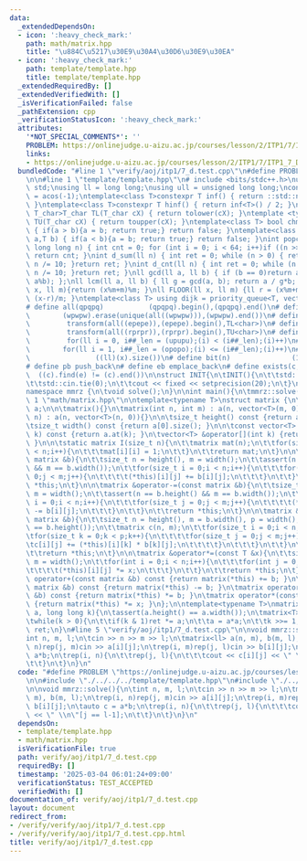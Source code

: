 ```yaml
---
data:
  _extendedDependsOn:
  - icon: ':heavy_check_mark:'
    path: math/matrix.hpp
    title: "\u884C\u5217\u30E9\u30A4\u30D6\u30E9\u30EA"
  - icon: ':heavy_check_mark:'
    path: template/template.hpp
    title: template/template.hpp
  _extendedRequiredBy: []
  _extendedVerifiedWith: []
  _isVerificationFailed: false
  _pathExtension: cpp
  _verificationStatusIcon: ':heavy_check_mark:'
  attributes:
    '*NOT_SPECIAL_COMMENTS*': ''
    PROBLEM: https://onlinejudge.u-aizu.ac.jp/courses/lesson/2/ITP1/7/ITP1_7_D
    links:
    - https://onlinejudge.u-aizu.ac.jp/courses/lesson/2/ITP1/7/ITP1_7_D
  bundledCode: "#line 1 \"verify/aoj/itp1/7_d.test.cpp\"\n#define PROBLEM \"https://onlinejudge.u-aizu.ac.jp/courses/lesson/2/ITP1/7/ITP1_7_D\"\
    \n\n#line 1 \"template/template.hpp\"\n# include <bits/stdc++.h>\nusing namespace\
    \ std;\nusing ll = long long;\nusing ull = unsigned long long;\nconst double pi\
    \ = acos(-1);\ntemplate<class T>constexpr T inf() { return ::std::numeric_limits<T>::max();\
    \ }\ntemplate<class T>constexpr T hinf() { return inf<T>() / 2; }\ntemplate <typename\
    \ T_char>T_char TL(T_char cX) { return tolower(cX); }\ntemplate <typename T_char>T_char\
    \ TU(T_char cX) { return toupper(cX); }\ntemplate<class T> bool chmin(T& a,T b)\
    \ { if(a > b){a = b; return true;} return false; }\ntemplate<class T> bool chmax(T&\
    \ a,T b) { if(a < b){a = b; return true;} return false; }\nint popcnt(unsigned\
    \ long long n) { int cnt = 0; for (int i = 0; i < 64; i++)if ((n >> i) & 1)cnt++;\
    \ return cnt; }\nint d_sum(ll n) { int ret = 0; while (n > 0) { ret += n % 10;\
    \ n /= 10; }return ret; }\nint d_cnt(ll n) { int ret = 0; while (n > 0) { ret++;\
    \ n /= 10; }return ret; }\nll gcd(ll a, ll b) { if (b == 0)return a; return gcd(b,\
    \ a%b); };\nll lcm(ll a, ll b) { ll g = gcd(a, b); return a / g*b; };\nll MOD(ll\
    \ x, ll m){return (x%m+m)%m; }\nll FLOOR(ll x, ll m) {ll r = (x%m+m)%m; return\
    \ (x-r)/m; }\ntemplate<class T> using dijk = priority_queue<T, vector<T>, greater<T>>;\n\
    # define all(qpqpq)           (qpqpq).begin(),(qpqpq).end()\n# define UNIQUE(wpwpw)\
    \        (wpwpw).erase(unique(all((wpwpw))),(wpwpw).end())\n# define LOWER(epepe)\
    \         transform(all((epepe)),(epepe).begin(),TL<char>)\n# define UPPER(rprpr)\
    \         transform(all((rprpr)),(rprpr).begin(),TU<char>)\n# define rep(i,upupu)\
    \         for(ll i = 0, i##_len = (upupu);(i) < (i##_len);(i)++)\n# define reps(i,opopo)\
    \        for(ll i = 1, i##_len = (opopo);(i) <= (i##_len);(i)++)\n# define len(x)\
    \                ((ll)(x).size())\n# define bit(n)               (1LL << (n))\n\
    # define pb push_back\n# define eb emplace_back\n# define exists(c, e)       \
    \  ((c).find(e) != (c).end())\n\nstruct INIT{\n\tINIT(){\n\t\tstd::ios::sync_with_stdio(false);\n\
    \t\tstd::cin.tie(0);\n\t\tcout << fixed << setprecision(20);\n\t}\n}INIT;\n\n\
    namespace mmrz {\n\tvoid solve();\n}\n\nint main(){\n\tmmrz::solve();\n}\n#line\
    \ 1 \"math/matrix.hpp\"\n\ntemplate<typename T>\nstruct matrix {\n\tvector<vector<T>>\
    \ a;\n\n\tmatrix(){}\n\tmatrix(int n, int m) : a(n, vector<T>(m, 0)){}\n\tmatrix(int\
    \ n) : a(n, vector<T>(n, 0)){}\n\n\tsize_t height() const {return a.size(); }\n\
    \tsize_t width() const {return a[0].size(); }\n\n\tconst vector<T> &operator[](int\
    \ k) const {return a.at(k); }\n\tvector<T> &operator[](int k) {return a.at(k);\
    \ }\n\n\tstatic matrix I(size_t n){\n\t\tmatrix mat(n);\n\t\tfor(size_t i = 0;i\
    \ < n;i++){\n\t\t\tmat[i][i] = 1;\n\t\t}\n\t\treturn mat;\n\t}\n\n\tmatrix &operator+=(const\
    \ matrix &b){\n\t\tsize_t n = height(), m = width();\n\t\tassert(n == b.height()\
    \ && m == b.width());\n\t\tfor(size_t i = 0;i < n;i++){\n\t\t\tfor(size_t j =\
    \ 0;j < m;j++){\n\t\t\t\t(*this)[i][j] += b[i][j];\n\t\t\t}\n\t\t}\n\t\treturn\
    \ *this;\n\t}\n\n\tmatrix &operator-=(const matrix &b){\n\t\tsize_t n = height(),\
    \ m = width();\n\t\tassert(n == b.height() && m == b.width());\n\t\tfor(size_t\
    \ i = 0;i < n;i++){\n\t\t\tfor(size_t j = 0;j < m;j++){\n\t\t\t\t(*this)[i][j]\
    \ -= b[i][j];\n\t\t\t}\n\t\t}\n\t\treturn *this;\n\t}\n\n\tmatrix &operator*=(const\
    \ matrix &b){\n\t\tsize_t n = height(), m = b.width(), p = width();\n\t\tassert(p\
    \ == b.height());\n\t\tmatrix c(n, m);\n\t\tfor(size_t i = 0;i < n;i++){\n\t\t\
    \tfor(size_t k = 0;k < p;k++){\n\t\t\t\tfor(size_t j = 0;j < m;j++){\n\t\t\t\t\
    \tc[i][j] += (*this)[i][k] * b[k][j];\n\t\t\t\t}\n\t\t\t}\n\t\t}\n\t\ta.swap(c.a);\n\
    \t\treturn *this;\n\t}\n\n\tmatrix &operator*=(const T &x){\n\t\tsize_t n = height(),\
    \ m = width();\n\t\tfor(int i = 0;i < n;i++){\n\t\t\tfor(int j = 0;j < m;j++){\n\
    \t\t\t\t(*this)[i][j] *= x;\n\t\t\t}\n\t\t}\n\t\treturn *this;\n\t}\n\n\tmatrix\
    \ operator+(const matrix &b) const {return matrix(*this) += b; }\n\tmatrix operator-(const\
    \ matrix &b) const {return matrix(*this) -= b; }\n\tmatrix operator*(const matrix\
    \ &b) const {return matrix(*this) *= b; }\n\tmatrix operator*(const T &x) const\
    \ {return matrix(*this) *= x; }\n};\n\ntemplate<typename T>\nmatrix<T> matrix_power(matrix<T>\
    \ a, long long k){\n\tassert(a.height() == a.width());\n\tmatrix<T> ret = matrix<T>::I(a.height());\n\
    \twhile(k > 0){\n\t\tif(k & 1)ret *= a;\n\t\ta = a*a;\n\t\tk >>= 1;\n\t}\n\treturn\
    \ ret;\n}\n#line 5 \"verify/aoj/itp1/7_d.test.cpp\"\n\nvoid mmrz::solve(){\n\t\
    int n, m, l;\n\tcin >> n >> m >> l;\n\tmatrix<ll> a(n, m), b(m, l);\n\trep(i,\
    \ n)rep(j, m)cin >> a[i][j];\n\trep(i, m)rep(j, l)cin >> b[i][j];\n\tauto c =\
    \ a*b;\n\trep(i, n){\n\t\trep(j, l){\n\t\t\tcout << c[i][j] << \" \\n\"[j == l-1];\n\
    \t\t}\n\t}\n}\n"
  code: "#define PROBLEM \"https://onlinejudge.u-aizu.ac.jp/courses/lesson/2/ITP1/7/ITP1_7_D\"\
    \n\n#include \"./../../../template/template.hpp\"\n#include \"./../../../math/matrix.hpp\"\
    \n\nvoid mmrz::solve(){\n\tint n, m, l;\n\tcin >> n >> m >> l;\n\tmatrix<ll> a(n,\
    \ m), b(m, l);\n\trep(i, n)rep(j, m)cin >> a[i][j];\n\trep(i, m)rep(j, l)cin >>\
    \ b[i][j];\n\tauto c = a*b;\n\trep(i, n){\n\t\trep(j, l){\n\t\t\tcout << c[i][j]\
    \ << \" \\n\"[j == l-1];\n\t\t}\n\t}\n}\n"
  dependsOn:
  - template/template.hpp
  - math/matrix.hpp
  isVerificationFile: true
  path: verify/aoj/itp1/7_d.test.cpp
  requiredBy: []
  timestamp: '2025-03-04 06:01:24+09:00'
  verificationStatus: TEST_ACCEPTED
  verifiedWith: []
documentation_of: verify/aoj/itp1/7_d.test.cpp
layout: document
redirect_from:
- /verify/verify/aoj/itp1/7_d.test.cpp
- /verify/verify/aoj/itp1/7_d.test.cpp.html
title: verify/aoj/itp1/7_d.test.cpp
---
```

